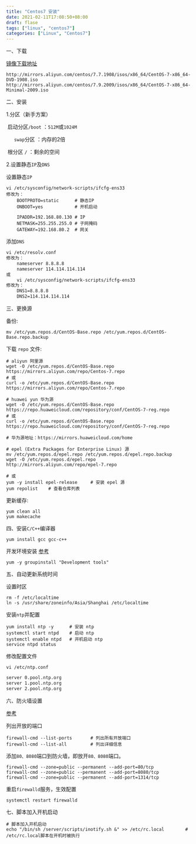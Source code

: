 ```yaml
---
title: "Centos7 安装"
date: 2021-02-11T17:08:50+08:00
draft: flase
tags: ["linux", "centos7"]
categories: ["Linux", "Centos7"]
---
```


一、下载

[镜像下载地址](http://mirrors.aliyun.com/centos/7.9.2009/isos/x86_64/)

```shell
http://mirrors.aliyun.com/centos/7.7.1908/isos/x86_64/CentOS-7-x86_64-DVD-1908.iso
http://mirrors.aliyun.com/centos/7.9.2009/isos/x86_64/CentOS-7-x86_64-Minimal-2009.iso
```

二、安装

1.分区（新手方案）

​	启动分区`/boot` ：`512M`或`1024M`

`	swap`分区 ：内存的2倍

​	根分区 `/`    ：剩余的空间

2.设置静态`IP`及`DNS`

设置静态`IP`

```shell
vi /etc/sysconfig/network-scripts/ifcfg-ens33
修改为：
	BOOTPROTO=static      # 静态IP
	ONBOOT=yes			  # 开机启动
	
	IPADDR=192.168.80.130 # IP
	NETMASK=255.255.255.0 # 子网掩码
	GATEWAY=192.168.80.2  # 网关
```

添加`DNS`

```tex
vi /etc/resolv.conf
修改为：
	nameserver 8.8.8.8
	nameserver 114.114.114.114
或
	vi /etc/sysconfig/network-scripts/ifcfg-ens33
修改为：
	DNS1=8.8.8.8
	DNS2=114.114.114.114
```

三、更换源

备份:

```shell
mv /etc/yum.repos.d/CentOS-Base.repo /etc/yum.repos.d/CentOS-Base.repo.backup
```

下载 `repo` 文件:

```shell
# aliyun 阿里源
wget -O /etc/yum.repos.d/CentOS-Base.repo https://mirrors.aliyun.com/repo/Centos-7.repo
# 或
curl -o /etc/yum.repos.d/CentOS-Base.repo https://mirrors.aliyun.com/repo/Centos-7.repo
```

```shell
# huawei yun 华为源
wget -O /etc/yum.repos.d/CentOS-Base.repo https://repo.huaweicloud.com/repository/conf/CentOS-7-reg.repo
# 或
curl -o /etc/yum.repos.d/CentOS-Base.repo https://repo.huaweicloud.com/repository/conf/CentOS-7-reg.repo

# 华为源地址：https://mirrors.huaweicloud.com/home
```

```shell
# epel (Extra Packages for Enterprise Linux) 源
mv /etc/yum.repos.d/epel.repo /etc/yum.repos.d/epel.repo.backup
wget -O /etc/yum.repos.d/epel.repo http://mirrors.aliyun.com/repo/epel-7.repo

# 或
yum -y install epel-release		# 安装 epel 源
yum repolist	# 查看仓库列表
```

更新缓存:

```shell
yum clean all
yum makecache
```

四、安装`C/C++`编译器

```shell
yum install gcc gcc-c++
```

开发环境安装 [参考](https://www.cnblogs.com/smomop/p/14904769.html)

```shell
yum -y groupinstall "Development tools"
```

五、自动更新系统时间

设置时区

```shell
rm -f /etc/localtime
ln -s /usr/share/zoneinfo/Asia/Shanghai /etc/localtime
```

安装`ntp`并配置

```shell
yum install ntp -y		# 安装 ntp
systemctl start ntpd	# 启动 ntp
systemctl enable ntpd	# 开机启动 ntp
service ntpd status
```

修改配置文件

`vi /etc/ntp.conf`

```tex
server 0.pool.ntp.org
server 1.pool.ntp.org
server 2.pool.ntp.org
```

六、防火墙设置

[参考](https://blog.csdn.net/yybk426/article/details/94649619)

列出开放的端口
```shell
firewall-cmd --list-ports		# 列出所有开放端口
firewall-cmd --list-all			# 列出详细信息
```

添加`80、8080`端口到防火墙，即放开`80、8080`端口。

```shell
firewall-cmd --zone=public --permanent --add-port=80/tcp 
firewall-cmd --zone=public --permanent --add-port=8080/tcp
firewall-cmd --zone=public --permanent --add-port=1314/tcp
```

重启`firewalld`服务，生效配置

```shell
systemctl restart firewalld
```

七、脚本加入开机启动

```shell
# 脚本加入开机启动
echo "/bin/sh /server/scripts/inotify.sh &" >> /etc/rc.local		# /etc/rc.local脚本在开机时被执行
```

